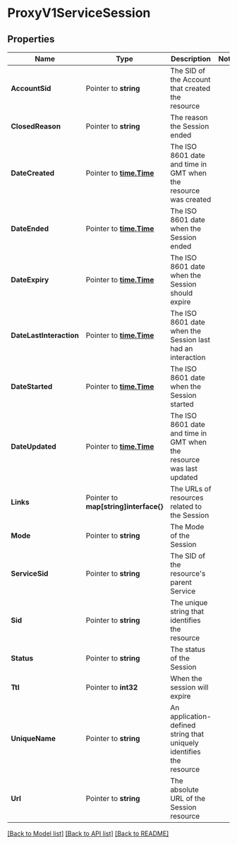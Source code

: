 # ProxyV1ServiceSession

## Properties

Name | Type | Description | Notes
------------ | ------------- | ------------- | -------------
**AccountSid** | Pointer to **string** | The SID of the Account that created the resource |
**ClosedReason** | Pointer to **string** | The reason the Session ended |
**DateCreated** | Pointer to [**time.Time**](time.Time.md) | The ISO 8601 date and time in GMT when the resource was created |
**DateEnded** | Pointer to [**time.Time**](time.Time.md) | The ISO 8601 date when the Session ended |
**DateExpiry** | Pointer to [**time.Time**](time.Time.md) | The ISO 8601 date when the Session should expire |
**DateLastInteraction** | Pointer to [**time.Time**](time.Time.md) | The ISO 8601 date when the Session last had an interaction |
**DateStarted** | Pointer to [**time.Time**](time.Time.md) | The ISO 8601 date when the Session started |
**DateUpdated** | Pointer to [**time.Time**](time.Time.md) | The ISO 8601 date and time in GMT when the resource was last updated |
**Links** | Pointer to **map[string]interface{}** | The URLs of resources related to the Session |
**Mode** | Pointer to **string** | The Mode of the Session |
**ServiceSid** | Pointer to **string** | The SID of the resource's parent Service |
**Sid** | Pointer to **string** | The unique string that identifies the resource |
**Status** | Pointer to **string** | The status of the Session |
**Ttl** | Pointer to **int32** | When the session will expire |
**UniqueName** | Pointer to **string** | An application-defined string that uniquely identifies the resource |
**Url** | Pointer to **string** | The absolute URL of the Session resource |

[[Back to Model list]](../README.md#documentation-for-models) [[Back to API list]](../README.md#documentation-for-api-endpoints) [[Back to README]](../README.md)


